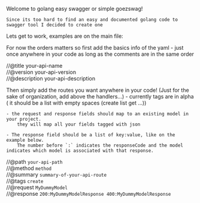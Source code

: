 Welcome to golang easy swagger or simple goezswag!

	Since its too hard to find an easy and documented golang code to swagger tool I decided to create one

Lets get to work, examples are on the main file:

For now the orders matters so first add the basics info of the yaml - just once anywhere in your code as long as the comments are in the same order

//@title your-api-name  
//@version your-api-version  
//@description your-api-description  


Then simply add the routes you want  anywhere in your code! (Just for the sake of organization, add above the handlers...)
	- currently tags are in alpha ( it should be a list with empty spaces (create list get ...))

	- the request and response fields should map to an existing model in your project.
	    they will map all your fields tagged with json
	
	- The response field should be a list of key:value, like on the example below.  
	    The number before `:` indicates the responseCode and the model indicates which model is associated with that response.     

//@path `your-api-path`  
//@method `method`  
//@summary `summary-of-your-api-route`  
//@tags `create`  
//@request `MyDummyModel`  
//@response `200:MyDummyModelResponse 400:MyDummyModelResponse`  